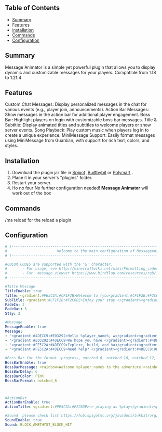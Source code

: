 
## Table of Contents

-   [Summary](#Summary)
-   [Features](#Features)
-   [Installation](#Installation)
-   [Commands](#Commands)
-   [Configuration](#Configuration)

## Summary

Message Animator is a simple yet powerful plugin that allows you to display dynamic and customizable messages for your players. 
Compatible from 1.18 to 1.21.4
## Features

Custom Chat Messages: Display personalized messages in the chat for various events (e.g., player join, announcements).
Action Bar Messages: Show messages in the action bar for additional player engagement.
Boss Bar: Highlight players on login with customizable boss bar messages.
Title & Subtitle: Display animated titles and subtitles to welcome players or show server events.
Song Playback: Play custom music when players log in to create a unique experience.
MiniMessage Support: Easily format messages using MiniMessage from Guardian, with support for rich text, colors, and styles.

## Installation

1. Download the plugin jar file in [Spigot]() ,[Builtbybit]() or [Polymart]() .
2. Place it in your server's "plugins" folder.
3. Restart your server.
4. Ho no four
No further configuration needed! **Message Animator** will work out of the box

## Commands

/ma reload for the reload a plugin 


## Configuration
```yaml
# !-----------------------------------------------------------------------------------------------!
#                       Welcome to the main configuration of MessageAnimator
# !-----------------------------------------------------------------------------------------------!

#COLOR CODES are supported with the '&' character.
#       - For usage, see http://minecraftwiki.net/wiki/Formatting_codes or https://docs.advntr.dev/minimessage/format.html
#       - For  message viewver https://www.birdflop.com/resources/rgb/ or https://webui.advntr.dev/
# -------------------------------------------------------------------------------------------------

#Title Message
TitleEnable: true
Title: <gradient:#FE5C2A:#CF1F2B>Welecom to (you<gradient:#CF1F2B:#F2C6DE>r serveur name)</gradient>
SubTitle: <gradient:#CF1F2B:#F2C6DE>Enjoy your stay </gradient><gradient:#F2C6DE:#FE5C2A>, %player_name%</gradient>
FadeIn: 2
FadeOut: 3
Stay: 2

#Message
MessageEnable: true
Message:
- '<gradient:#4DECC9:#E03292>Hello %player_name%, w</gradient><gradient:#E03292:#FE5C2A>elcome to our server!</gradient>'
- '<gradient:#E03292:#4DECC9>We hope you have </gradient><gradient:#4DECC9:#FE5C2A>an amazing time!</gradient>'
- '<gradient:#FE5C2A:#4DECC9>Explore, build, and ha</gradient><gradient:#4DECC9:#E03292>ve <hover:show_text:''this fun''>fun</hover>  %player_name%</gradient>'
- '<gradient:#FE5C2A:#4DECC9>Need help? </gradient><gradient:#4DECC9:#E03292><click:run_command:''/help''>Click here!</click></gradient>'

#Boss Bar for the format :progress, notched_6, notched_10, notched_12, notched_20
BossBarEnable: true
BossBarMessage: <rainbow>Welcome %player_name% to the adventure!<rainbow>
BossBarDelay: 6
BossBarColor: PINK
BossBarFormat: notched_6



#ActionBar
ActionBarEnable: true
ActionTitle: <gradient:#FE5C2A:#F2C6DE>re playing as %play</gradient><gradient:#F2C6DE:#CF1F2B>er_name%! Have fun!</gradient>

#Sound  please check list https://hub.spigotmc.org/javadocs/bukkit/org/bukkit/Sound.html
SoundEnable: true
Sound: BLOCK_AMETHYST_BLOCK_HIT




